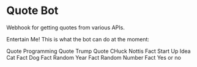 # Quote Bot #

Webhook for getting quotes from various APIs.

Entertain Me!
This is what the bot can do at the moment: 

Quote
Programming Quote
Trump Quote
CHuck Nottis Fact
Start Up Idea
Cat Fact
Dog Fact
Random Year Fact
Random Number Fact
Yes or no
